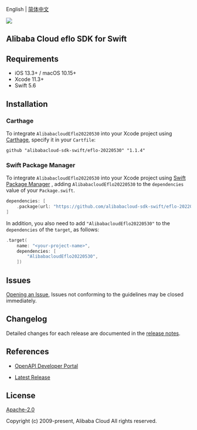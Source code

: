 English | [简体中文](README-CN.md)

![](https://aliyunsdk-pages.alicdn.com/icons/AlibabaCloud.svg)

## Alibaba Cloud eflo SDK for Swift

## Requirements

- iOS 13.3+ / macOS 10.15+
- Xcode 11.3+
- Swift 5.6

## Installation

### Carthage

To integrate `AlibabacloudEflo20220530` into your Xcode project using [Carthage](https://github.com/Carthage/Carthage), specify it in your `Cartfile`:

```ogdl
github "alibabacloud-sdk-swift/eflo-20220530" "1.1.4"
```

### Swift Package Manager

To integrate `AlibabacloudEflo20220530` into your Xcode project using [Swift Package Manager](https://swift.org/package-manager/) , adding `AlibabacloudEflo20220530` to the `dependencies` value of your `Package.swift`.

```swift
dependencies: [
    .package(url: "https://github.com/alibabacloud-sdk-swift/eflo-20220530.git", from: "1.1.4")
]
```

In addition, you also need to add `"AlibabacloudEflo20220530"` to the `dependencies` of the `target`, as follows:

```swift
.target(
    name: "<your-project-name>",
    dependencies: [
        "AlibabacloudEflo20220530",
    ])
```

## Issues

[Opening an Issue](https://github.com/alibabacloud-sdk-swift/eflo-20220530/issues/new), Issues not conforming to the guidelines may be closed immediately.

## Changelog

Detailed changes for each release are documented in the [release notes](./ChangeLog.txt).

## References

* [OpenAPI Developer Portal](https://next.api.alibabacloud.com/home)
- [Latest Release](https://github.com/alibabacloud-sdk-swift/eflo-20220530)

## License

[Apache-2.0](http://www.apache.org/licenses/LICENSE-2.0)

Copyright (c) 2009-present, Alibaba Cloud All rights reserved.
